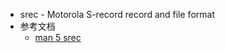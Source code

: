 - srec - Motorola S-record record and file format
- 参考文档
	- [man 5 srec](https://www.systutorials.com/docs/linux/man/5-srec/)